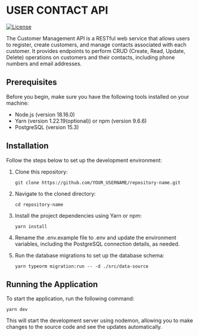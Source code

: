 # USER CONTACT API

[![License](https://img.shields.io/badge/license-MIT-blue.svg)](LICENSE)

The Customer Management API is a RESTful web service that allows users to register, create customers, and manage contacts associated with each customer. It provides endpoints to perform CRUD (Create, Read, Update, Delete) operations on customers and their contacts, including phone numbers and email addresses.

## Prerequisites

Before you begin, make sure you have the following tools installed on your machine:

- Node.js (version 18.16.0)
- Yarn (version 1.22.19(optional)) or npm (version 9.6.6)
- PostgreSQL (version 15.3)

## Installation

Follow the steps below to set up the development environment:

1. Clone this repository:

   ```
   git clone https://github.com/YOUR_USERNAME/repository-name.git
   ```

2. Navigate to the cloned directory:

   ```
   cd repository-name
   ```

3. Install the project dependencies using Yarn or npm:

   ```
   yarn install
   ```

4. Rename the .env.example file to .env and update the environment variables, including the PostgreSQL connection details, as needed.

5. Run the database migrations to set up the database schema:

   ```
   yarn typeorm migration:run -- -d ./src/data-source
   ```

## Running the Application

To start the application, run the following command:<br>

```
yarn dev
```

This will start the development server using nodemon, allowing you to make changes to the source code and see the updates automatically.
